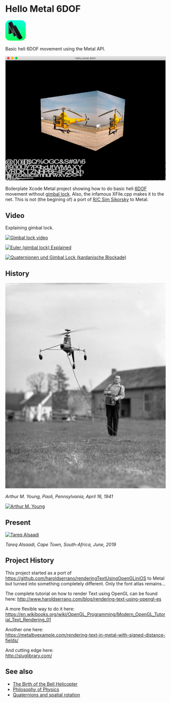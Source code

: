 # Hello Metal 6DOF

![alt text](metal-2-64x64.png "Metal 3")

Basic heli 6DOF movement using the Metal API.

![alt text](sikorsky.png "Sikorsky")


Boilerplate Xcode Metal project showing how to do basic heli [6DOF](https://en.wikipedia.org/wiki/Six_degrees_of_freedom) movement without [gimbal lock](https://en.wikipedia.org/wiki/Gimbal_lock).
Also, the infamous XFile.cpp makes it to the net.
This is not (the begining of) a port of [R/C Sim Sikorsky](https://blacksphere2.github.io/rcsim.html) to Metal.

## Video
Explaining gimbal lock.<p>
[![Gimbal lock video](http://img.youtube.com/vi/q0jgqeS_ACM/0.jpg)](https://www.youtube.com/watch?v=q0jgqeS_ACM)


[![Euler (gimbal lock) Explained](http://img.youtube.com/vi/zc8b2Jo7mno/0.jpg)](https://www.youtube.com/watch?v=zc8b2Jo7mno)


[![Quaternionen und Gimbal Lock (kardanische Blockade)](http://img.youtube.com/vi/kHFwysRM2ps/0.jpg)](https://www.youtube.com/watch?v=kHFwysRM2ps)





## History
![alt text](Model_helicopter_being_controlled_by_its_creator_Arthur_M._Young.jpg "Arthur M. Young")

*Arthur M. Young, Paoli, Pennsylvania, April 16, 1941*

[![Arthur M. Young](http://img.youtube.com/vi/uir9Engj4v4/0.jpg)](https://youtu.be/uir9Engj4v4?t=525)


## Present
[![Tareq Alsaadi](http://img.youtube.com/vi/YCb5TcEmdow/0.jpg)](https://www.youtube.com/watch?v=YCb5TcEmdow)

*Tareq Alsaadi, Cape Town, South-Africa, June, 2019*

<!--1941-2019 => one human life's worth of technological progress.-->

## Project History
This project started as a port of https://github.com/haroldserrano/renderingTextUsingOpenGLiniOS to Metal but turned into something completely different. Only the font atlas remains...

The complete tutorial on how to render Text using OpenGL can be found here:
http://www.haroldserrano.com/blog/rendering-text-using-opengl-es

A more flexible way to do it here:
https://en.wikibooks.org/wiki/OpenGL_Programming/Modern_OpenGL_Tutorial_Text_Rendering_01

Another one here:<br>
https://metalbyexample.com/rendering-text-in-metal-with-signed-distance-fields/

And cutting edge here:<br>
http://sluglibrary.com/


## See also
* [The Birth of the Bell Helicopter](https://www.youtube.com/watch?v=uir9Engj4v4&list=PL63C95D4821B4CFCE)
* [Philosophy of Physics](https://m.youtube.com/watch?v=DACcyBN5Jng)
* [Quaternions and spatial rotation](https://en.wikipedia.org/wiki/Quaternions_and_spatial_rotation)
